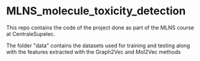 # MLNS_molecule_toxicity_detection
This repo contains the code of the project done as part of the MLNS course at CentraleSupelec.

The folder "data" contains the datasets used for training and testing along with the features extracted with the Graph2Vec and Mol2Vec methods
